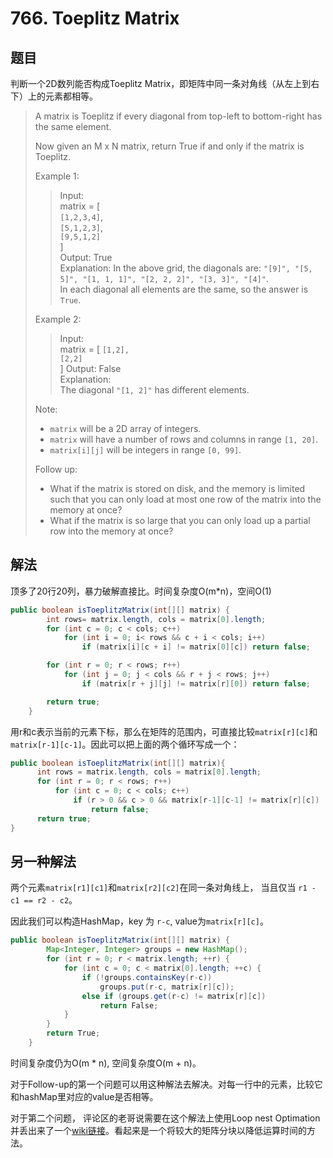 # 766. Toeplitz Matrix

## 题目

判断一个2D数列能否构成Toeplitz Matrix，即矩阵中同一条对角线（从左上到右下）上的元素都相等。

>A matrix is Toeplitz if every diagonal from top-left to bottom-right has the same element.
>
>Now given an M x N matrix, return True if and only if the matrix is Toeplitz.
>
>Example 1:
>
>>Input:  
>>matrix = [  
>>`[1,2,3,4]`,  
>>`[5,1,2,3]`,  
>>`[9,5,1,2]`  
>>]  
>>Output: True  
>>Explanation:
>>In the above grid, the diagonals are:
>>`"[9]", "[5, 5]", "[1, 1, 1]", "[2, 2, 2]", "[3, 3]", "[4]"`.  
>>In each diagonal all elements are the same, so the answer is `True`.
>
>Example 2:
>
>>Input:  
>>matrix = [
>>`[1,2],`  
>>`[2,2]`  
>>]
>>Output: False  
>>Explanation:  
>>The diagonal `"[1, 2]"` has different elements.
>
>Note:
>
> - `matrix` will be a 2D array of integers.
> - `matrix` will have a number of rows and columns in range `[1, 20]`.
> - `matrix[i][j]` will be integers in range `[0, 99]`.
>
>Follow up:
>
> - What if the matrix is stored on disk, and the memory is limited such that you can only load at most one row of the matrix into the memory at once?
> - What if the matrix is so large that you can only load up a partial row into the memory at once?

## 解法

顶多了20行20列，暴力破解直接比。时间复杂度O(m*n)，空间O(1)

```java
public boolean isToeplitzMatrix(int[][] matrix) {
        int rows= matrix.length, cols = matrix[0].length;
        for (int c = 0; c < cols; c++)
            for (int i = 0; i< rows && c + i < cols; i++)
                if (matrix[i][c + i] != matrix[0][c]) return false;

        for (int r = 0; r < rows; r++)
            for (int j = 0; j < cols && r + j < rows; j++)
                if (matrix[r + j][j] != matrix[r][0]) return false;

        return true;
    }
```

用r和c表示当前的元素下标，那么在矩阵的范围内，可直接比较`matrix[r][c]`和`matrix[r-1][c-1]`。因此可以把上面的两个循环写成一个：

```java
public boolean isToeplitzMatrix(int[][] matrix){
      int rows = matrix.length, cols = matrix[0].length;
      for (int r = 0; r < rows; r++)
          for (int c = 0; c < cols; c++)
              if (r > 0 && c > 0 && matrix[r-1][c-1] != matrix[r][c])
                  return false;
      return true;
}
```

## 另一种解法

两个元素`matrix[r1][c1]`和`matrix[r2][c2]`在同一条对角线上， 当且仅当 `r1 - c1 == r2 - c2`。

因此我们可以构造HashMap，key 为 `r-c`, value为`matrix[r][c]`。

```java
public boolean isToeplitzMatrix(int[][] matrix) {
        Map<Integer, Integer> groups = new HashMap();
        for (int r = 0; r < matrix.length; ++r) {
            for (int c = 0; c < matrix[0].length; ++c) {
                if (!groups.containsKey(r-c))
                    groups.put(r-c, matrix[r][c]);
                else if (groups.get(r-c) != matrix[r][c])
                    return False;
            }
        }
        return True;
    }
```

时间复杂度仍为O(m * n), 空间复杂度O(m + n)。

对于Follow-up的第一个问题可以用这种解法去解决。对每一行中的元素，比较它和hashMap里对应的value是否相等。

对于第二个问题， 评论区的老哥说需要在这个解法上使用Loop nest Optimation并丢出来了一个[wiki链接](https://en.wikipedia.org/wiki/Loop_nest_optimization)。看起来是一个将较大的矩阵分块以降低运算时间的方法。

